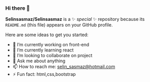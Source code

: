 ### Hi there 👋


**Selinsasmaz/Selinsasmaz** is a ✨ _special_ ✨ repository because its `README.md` (this file) appears on your GitHub profile.

Here are some ideas to get you started:

- 🔭 I’m currently working on front-end
- 🌱 I’m currently learning react
- 👯 I’m looking to collaborate on project
- 💬 Ask me about anything
- 📫 How to reach me: selin_sasmaz@hotmail.com
- ⚡ Fun fact: html,css,bootstrap
